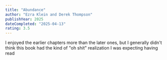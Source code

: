 ```yaml
---
title: "Abundance"
author: "Ezra Klein and Derek Thompson"
publishYear: 2025
dateCompleted: "2025-04-13"
rating: 3.5
---
```


I enjoyed the earlier chapters more than the later ones, but I generally didn't think this book had the kind of "oh shit" realization I was expecting having read
